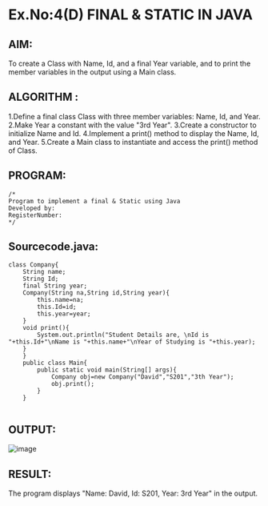 # Ex.No:4(D) FINAL & STATIC IN JAVA

## AIM:
To create a Class with Name, Id, and a final Year variable, and to print the member variables in the output using a Main class.
  
## ALGORITHM :
1.Define a final class Class with three member variables: Name, Id, and Year.
2.Make Year a constant with the value "3rd Year".
3.Create a constructor to initialize Name and Id.
4.Implement a print() method to display the Name, Id, and Year.
5.Create a Main class to instantiate and access the print() method of Class.



## PROGRAM:
 ```
/*
Program to implement a final & Static using Java
Developed by: 
RegisterNumber:  
*/
```

## Sourcecode.java:
```
class Company{
    String name;
    String Id;
    final String year;
    Company(String na,String id,String year){
        this.name=na;
        this.Id=id;
        this.year=year;
    }
    void print(){
        System.out.println("Student Details are, \nId is "+this.Id+"\nName is "+this.name+"\nYear of Studying is "+this.year);
    }
    }
    public class Main{
        public static void main(String[] args){
            Company obj=new Company("David","S201","3th Year");
            obj.print();
        }
    }
   
```








## OUTPUT:

![image](https://github.com/user-attachments/assets/41c4a632-b501-4184-8bdb-dc8a7cb68d0f)



## RESULT:
The program displays "Name: David, Id: S201, Year: 3rd Year" in the output.
